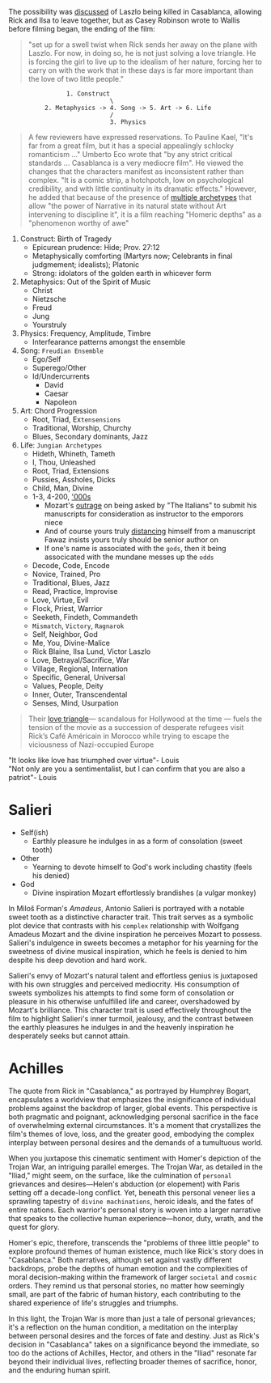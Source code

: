 The possibility was [discussed](https://en.wikipedia.org/wiki/Casablanca_(film)#Writing) of Laszlo being killed in Casablanca, allowing Rick and Ilsa to leave together, but as Casey Robinson wrote to Wallis before filming began, the ending of the film:      
> "set up for a swell twist when Rick sends her away on the plane with Laszlo. For now, in doing so, he is not just solving a love triangle. He is forcing the girl to live up to the idealism of her nature, forcing her to carry on with the work that in these days is far more important than the love of two little people."

                    1. Construct
                                \
              2. Metaphysics -> 4. Song -> 5. Art -> 6. Life
                                /
                                3. Physics
>A few reviewers have expressed reservations. To Pauline Kael, "It's far from a great film, but it has a special appealingly schlocky romanticism ..." Umberto Eco wrote that "by any strict critical standards ... Casablanca is a very mediocre film". He viewed the changes that the characters manifest as inconsistent rather than complex. "It is a comic strip, a hotchpotch, low on psychological credibility, and with little continuity in its dramatic effects." However, he added that because of the presence of [multiple archetypes](https://en.wikipedia.org/wiki/Casablanca_(film)#Enduring_popularity) that allow "the power of Narrative in its natural state without Art intervening to discipline it", it is a film reaching "Homeric depths" as a "phenomenon worthy of awe"
1. Construct: Birth of Tragedy
   - Epicurean prudence: Hide; Prov. 27:12 
   - Metaphysically comforting (Martyrs now; Celebrants in final judgmement; idealists); Platonic
   - Strong: idolators of the golden earth in whicever form
2. Metaphysics: Out of the Spirit of Music
   - Christ
   - Nietzsche
   - Freud
   - Jung
   - Yourstruly
4. Physics: Frequency, Amplitude, Timbre
   - Interfearance patterns amongst the ensemble
5. Song: `Freudian Ensemble`
   - Ego/Self
   - Superego/Other
   - Id/Undercurrents
      - David
      - Caesar
      - Napoleon
6. Art: Chord Progression
   - Root, Triad, Ex`tensensions`
   - Traditional, Worship, Churchy
   - Blues, Secondary dominants, Jazz
7. Life: `Jungian Archetypes`
   - Hideth, Whineth, Tameth
   - I, Thou, Unleashed
   - Root, Triad, Extensions
   - Pussies, Assholes, Dicks
   - Child, Man, Divine
   - 1-3, 4-200, ['000s](https://www.youtube.com/watch?v=Mw8NR6p8gyI)
      - Mozart's [outrage](https://en.wikipedia.org/wiki/Amadeus_(film)) on being asked by "The Italians" to submit his manuscripts for consideration as instructor to the emporors niece
      - And of course yours truly [distancing](https://pubmed.ncbi.nlm.nih.gov/37965904/) himself from a manuscript Fawaz insists yours truly should be senior author on
      - If one's name is associated with the `gods`, then it being associcated with the mundane messes up the `odds`
   - Decode, Code, Encode
   - Novice, Trained, Pro
   - Traditional, Blues, Jazz
   - Read, Practice, Improvise
   - Love, Virtue, Evil
   - Flock, Priest, Warrior
   - Seeketh, Findeth, Commandeth
   - `Mismatch`, `Victory`, `Ragnarok`
   - Self, Neighbor, God
   - Me, You, Divine-Malice
   - Rick Blaine, Ilsa Lund, Victor Laszlo
   - Love, Betrayal/Sacrifice, War
   - Village, Regional, Internation
   - Specific, General, Universal
   - Values, People, Deity
   - Inner, Outer, Transcendental
   - Senses, Mind, Usurpation
   
> Their [love triangle](https://calgaryherald.com/news/local-news/casablanca-had-a-rocky-start-80-years-later-still-a-classic-from-the-archives)— scandalous for Hollywood at the time — fuels the tension of the movie as a succession of desperate refugees visit Rick’s Café Américain in Morocco while trying to escape the viciousness of Nazi-occupied Europe

"It looks like love has triumphed over virtue"- Louis   
"Not only are you a sentimentalist, but I can confirm that you are also a patriot"- Louis    

# Salieri

- Self(ish)
   - Earthly pleasure he indulges in as a form of consolation (sweet tooth)  
- Other
   - Yearning to devote himself to God's work including chastity (feels his denied)
- God
   - Divine inspiration Mozart effortlessly brandishes (a vulgar monkey)

In Miloš Forman's *Amadeus*, Antonio Salieri is portrayed with a notable sweet tooth as a distinctive character trait. This trait serves as a symbolic plot device that contrasts with his `complex` relationship with Wolfgang Amadeus Mozart and the divine inspiration he perceives Mozart to possess. Salieri's indulgence in sweets becomes a metaphor for his yearning for the sweetness of divine musical inspiration, which he feels is denied to him despite his deep devotion and hard work.

Salieri's envy of Mozart's natural talent and effortless genius is juxtaposed with his own struggles and perceived mediocrity. His consumption of sweets symbolizes his attempts to find some form of consolation or pleasure in his otherwise unfulfilled life and career, overshadowed by Mozart's brilliance. This character trait is used effectively throughout the film to highlight Salieri's inner turmoil, jealousy, and the contrast between the earthly pleasures he indulges in and the heavenly inspiration he desperately seeks but cannot attain.

# Achilles

The quote from Rick in "Casablanca," as portrayed by Humphrey Bogart, encapsulates a worldview that emphasizes the insignificance of individual problems against the backdrop of larger, global events. This perspective is both pragmatic and poignant, acknowledging personal sacrifice in the face of overwhelming external circumstances. It's a moment that crystallizes the film's themes of love, loss, and the greater good, embodying the complex interplay between personal desires and the demands of a tumultuous world.

When you juxtapose this cinematic sentiment with Homer's depiction of the Trojan War, an intriguing parallel emerges. The Trojan War, as detailed in the "Iliad," might seem, on the surface, like the culmination of `personal` grievances and desires—Helen's abduction (or elopement) with Paris setting off a decade-long conflict. Yet, beneath this personal veneer lies a sprawling tapestry of `divine machinations`, heroic ideals, and the fates of entire nations. Each warrior's personal story is woven into a larger narrative that speaks to the collective human experience—honor, duty, wrath, and the quest for glory.

Homer's epic, therefore, transcends the "problems of three little people" to explore profound themes of human existence, much like Rick's story does in "Casablanca." Both narratives, although set against vastly different backdrops, probe the depths of human emotion and the complexities of moral decision-making within the framework of larger `societal` and `cosmic` orders. They remind us that personal stories, no matter how seemingly small, are part of the fabric of human history, each contributing to the shared experience of life's struggles and triumphs.

In this light, the Trojan War is more than just a tale of personal grievances; it's a reflection on the human condition, a meditation on the interplay between personal desires and the forces of fate and destiny. Just as Rick's decision in "Casablanca" takes on a significance beyond the immediate, so too do the actions of Achilles, Hector, and others in the "Iliad" resonate far beyond their individual lives, reflecting broader themes of sacrifice, honor, and the enduring human spirit.
